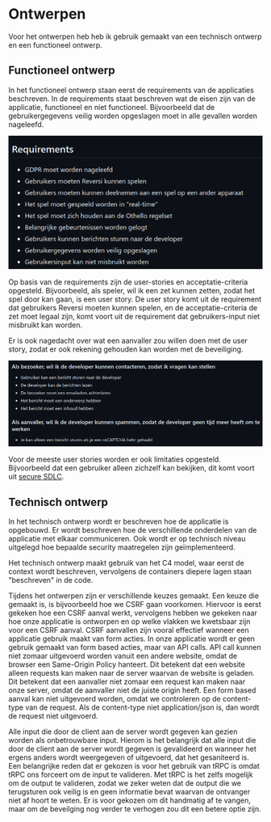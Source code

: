 # Ontwerpen

Voor het ontwerpen heb heb ik gebruik gemaakt van een technisch ontwerp en een functioneel ontwerp.

## Functioneel ontwerp

In het functioneel ontwerp staan eerst de requirements van de applicaties beschreven. In de requirements staat beschreven wat de eisen zijn van de applicatie, functioneel en niet functioneel. Bijvoorbeeld dat de gebruikergegevens veilig worden opgeslagen moet in alle gevallen worden nageleefd.

![Requirements](images/requirements.png)

Op basis van de requirements zijn de user-stories en acceptatie-criteria opgesteld. Bijvoorbeeld, als speler, wil ik een zet kunnen zetten, zodat het spel door kan gaan, is een user story. De user story komt uit de requirement dat gebruikers Reversi moeten kunnen spelen, en de acceptatie-criteria de zet moet legaal zijn, komt voort uit de requirement dat gebruikers-input niet misbruikt kan worden.

Er is ook nagedacht over wat een aanvaller zou willen doen met de user story, zodat er ook rekening gehouden kan worden met de beveiliging.

![User Story](images/userStory.png)

Voor de meeste user stories worden er ook limitaties opgesteld. Bijvoorbeeld dat een gebruiker alleen zichzelf kan bekijken, dit komt voort uit [secure SDLC](https://snyk.io/learn/secure-sdlc/#:~:text=Phase%201%3A%20Requirements,no%20one%20else%E2%80%99s.).

## Technisch ontwerp

In het technisch ontwerp wordt er beschreven hoe de applicatie is opgebouwd. Er wordt beschreven hoe de verschillende onderdelen van de applicatie met elkaar communiceren. Ook wordt er op technisch niveau uitgelegd hoe bepaalde security maatregelen zijn geïmplementeerd.

Het technisch ontwerp maakt gebruik van het C4 model, waar eerst de context wordt beschreven, vervolgens de containers diepere lagen staan "beschreven" in de code. 

Tijdens het ontwerpen zijn er verschillende keuzes gemaakt. Een keuze die gemaakt is, is bijvoorbeeld hoe we CSRF gaan voorkomen. Hiervoor is eerst gekeken hoe een CSRF aanval werkt, vervolgens hebben we gekeken naar hoe onze applicatie is ontworpen en op welke vlakken we kwetsbaar zijn voor een CSRF aanval. CSRF aanvallen zijn vooral effectief wanneer een applicatie gebruik maakt van form acties. In onze applicatie wordt er geen gebruik gemaakt van form based acties, maar van API calls. API call kunnen niet zomaar uitgevoerd worden vanuit een andere website, omdat de browser een Same-Origin Policy hanteert. Dit betekent dat een website alleen requests kan maken naar de server waarvan de website is geladen. Dit betekent dat een aanvaller niet zomaar een request kan maken naar onze server, omdat de aanvaller niet de juiste origin heeft. Een form based aanval kan niet uitgevoerd worden, omdat we controleren op de content-type van de request. Als de content-type niet application/json is, dan wordt de request niet uitgevoerd.

Alle input die door de client aan de server wordt gegeven kan gezien worden als onbetrouwbare input. Hierom is het belangrijk dat alle input die door de client aan de server wordt gegeven is gevalideerd en wanneer het ergens anders wordt weergegeven of uitgevoerd, dat het gesaniteerd is. Een belangrijke reden dat er gekozen is voor het gebruik van tRPC is omdat tRPC ons forceert om de input te valideren. Met tRPC is het zelfs mogelijk om de output te valideren, zodat we zeker weten dat de output die we terugsturen ook veilig is en geen informatie bevat waarvan de ontvanger niet af hoort te weten. Er is voor gekozen om dit handmatig af te vangen, maar om de beveilging nog verder te verhogen zou dit een betere optie zijn.
